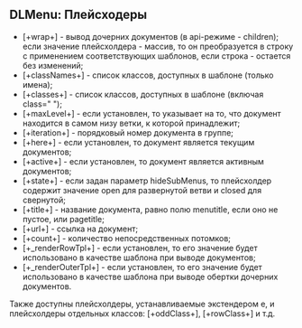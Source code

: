 
<meta http-equiv="Content-Type" content="text/html; charset=utf-8">
<h2>DLMenu: Плейсходеры</h2>

<ul>
<li><span class="text-bold">[+wrap+]</span> - вывод дочерних документов (в api-режиме - children); если значение плейсхолдера - массив, то он преобразуется в строку с применением соответствующих шаблонов, если строка - остается без изменений;</li>
<li><span class="text-bold">[+classNames+]</span> - список классов, доступных в шаблоне (только имена); </li>
<li><span class="text-bold">[+classes+]</span> - список классов, доступных в шаблоне (включая class=" ");</li>
<li><span class="text-bold">[+maxLevel+]</span> - если установлен, то указывает на то, что документ находится в самом низу ветки, к которой принадлежит;</li>
<li><span class="text-bold">[+iteration+]</span> - порядковый номер документа в группе;</li>
<li><span class="text-bold">[+here+]</span> - если установлен, то документ является текущим документов;</li>
<li><span class="text-bold">[+active+]</span> - если установлен, то документ является активным документов;</li>
<li><span class="text-bold">[+state+]</span> - если задан параметр hideSubMenus, то плейсхолдер содержит значение open для развернутой ветви и closed для свернутой;</li>
<li><span class="text-bold">[+title+]</span> - название документа, равно полю menutitle, если оно не пустое, или pagetitle;</li>
<li><span class="text-bold">[+url+]</span> - ссылка на документ;</li>
<li><span class="text-bold">[+count+]</span> - количество непосредственных потомков;</li>
<li><span class="text-bold">[+_renderRowTpl+]</span> - если установлен, то его значение будет использовано в качестве шаблона при выводе документов;</li>
<li><span class="text-bold">[+_renderOuterTpl+]</span> - если установлен, то его значение будет использовано в качестве шаблона при выводе обертки дочерних документов.</li>
</ul>
<p>Также доступны плейсхолдеры, устанавливаемые экстендером e, и плейсхолдеры отдельных классов: <span class="text-bold">[+oddClass+]</span>, <span class="text-bold">[+rowClass+]</span> и т.д.</p>